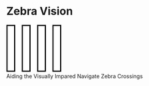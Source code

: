# Zebra Vision
!['Image'](/doc/imgs/crossing.png)  
Aiding the Visually Impared Navigate Zebra Crossings
